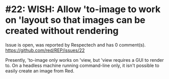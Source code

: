 
#22: WISH: Allow 'to-image to work on 'layout so that images can be created without rendering
================================================================================
Issue is open, was reported by Respectech and has 0 comment(s).
<https://github.com/red/REP/issues/22>

Presently, 'to-image only works on 'view, but 'view requires a GUI to render to. On a headless machine running command-line only, it isn't possible to easily create an image from Red.


